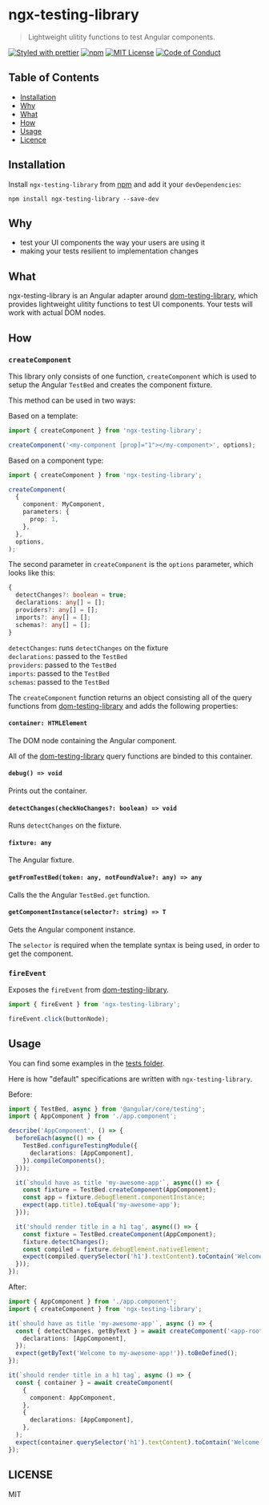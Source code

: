 # ngx-testing-library

> Lightweight ulitity functions to test Angular components.

[![Styled with prettier][prettier-badge]][prettier]
[![npm][npm-badge]][npm]
[![MIT License][license-badge]][license]
[![Code of Conduct][coc-badge]][coc]

## Table of Contents

- [Installation](#installation)
- [Why](#why)
- [What](#what)
- [How](#how)
- [Usage](#usage)
- [Licence](#license)

## Installation

Install `ngx-testing-library` from [npm] and add it your `devDependencies`:

`npm install ngx-testing-library --save-dev`

## Why

- test your UI components the way your users are using it
- making your tests resilient to implementation changes

## What

ngx-testing-library is an Angular adapter around [dom-testing-library][dom-testing-library],
which provides lightweight ulitity functions to test UI components. Your tests will work with actual DOM nodes.

## How

### `createComponent`

This library only consists of one function, `createComponent` which is used to setup the Angular `TestBed` and creates the component fixture.

This method can be used in two ways:

Based on a template:

```ts
import { createComponent } from 'ngx-testing-library';

createComponent('<my-component [prop]="1"></my-component>', options);
```

Based on a component type:

```ts
import { createComponent } from 'ngx-testing-library';

createComponent(
  {
    component: MyComponent,
    parameters: {
      prop: 1,
    },
  },
  options,
);
```

The second parameter in `createComponent` is the `options` parameter, which looks like this:

```ts
{
  detectChanges?: boolean = true;
  declarations: any[] = [];
  providers?: any[] = [];
  imports?: any[] = [];
  schemas?: any[] = [];
}
```

`detectChanges`: runs `detectChanges` on the fixture<br/>
`declarations`: passed to the `TestBed`<br/>
`providers`: passed to the `TestBed`<br/>
`imports`: passed to the `TestBed`<br/>
`schemas`: passed to the `TestBed`<br/>

The `createComponent` function returns an object consisting all of the query functions from [dom-testing-library][dom-testing-library] and adds the following properties:

#### `container: HTMLElement`

The DOM node containing the Angular component.

All of the [dom-testing-library][dom-testing-library] query functions are binded to this container.

#### `debug() => void`

Prints out the container.

#### `detectChanges(checkNoChanges?: boolean) => void`

Runs `detectChanges` on the fixture.

#### `fixture: any`

The Angular fixture.

#### `getFromTestBed(token: any, notFoundValue?: any) => any`

Calls the the Angular `TestBed.get` function.

#### `getComponentInstance(selector?: string) => T`

Gets the Angular component instance.

The `selector` is required when the template syntax is being used, in order to get the component.

### `fireEvent`

Exposes the `fireEvent` from [dom-testing-library](dom-testing-library).

```ts
import { fireEvent } from 'ngx-testing-library';

fireEvent.click(buttonNode);
```

## Usage

You can find some examples in the [tests folder](https://github.com/tdeschryver/ngx-testing-library/tree/master/projects/ngx-testing-library/tests).

Here is how "default" specifications are written with `ngx-testing-library`.

Before:

```ts
import { TestBed, async } from '@angular/core/testing';
import { AppComponent } from './app.component';

describe('AppComponent', () => {
  beforeEach(async(() => {
    TestBed.configureTestingModule({
      declarations: [AppComponent],
    }).compileComponents();
  }));

  it(`should have as title 'my-awesome-app'`, async(() => {
    const fixture = TestBed.createComponent(AppComponent);
    const app = fixture.debugElement.componentInstance;
    expect(app.title).toEqual('my-awesome-app');
  }));

  it('should render title in a h1 tag', async(() => {
    const fixture = TestBed.createComponent(AppComponent);
    fixture.detectChanges();
    const compiled = fixture.debugElement.nativeElement;
    expect(compiled.querySelector('h1').textContent).toContain('Welcome to my-awesome-app!');
  }));
});
```

After:

```ts
import { AppComponent } from './app.component';
import { createComponent } from 'ngx-testing-library';

it(`should have as title 'my-awesome-app'`, async () => {
  const { detectChanges, getByText } = await createComponent('<app-root></app-root>', {
    declarations: [AppComponent],
  });
  expect(getByText('Welcome to my-awesome-app!')).toBeDefined();
});

it(`should render title in a h1 tag`, async () => {
  const { container } = await createComponent(
    {
      component: AppComponent,
    },
    {
      declarations: [AppComponent],
    },
  );
  expect(container.querySelector('h1').textContent).toContain('Welcome to my-awesome-app!');
});
```

## LICENSE

MIT

[prettier-badge]: https://img.shields.io/badge/styled_with-prettier-ff69b4.svg
[prettier]: https://github.com/prettier/prettier
[npm-badge]: https://img.shields.io/npm/v/ngx-testing-library.svg
[npm]: https://www.npmjs.com/package/ngx-testing-library
[license-badge]: https://img.shields.io/npm/l/ngx-testing-library.svg?style=flat-square
[license]: https://github.com/tdeschryver/ngx-testing-library/blob/master/LICENSE
[coc-badge]: https://img.shields.io/badge/code%20of-conduct-ff69b4.svg?style=flat-square
[coc]: https://github.com/tdeschryver/ngx-testing-library/blob/master/CODE_OF_CONDUCT.md
[dom-testing-library]: https://github.com/kentcdodds/dom-testing-library
